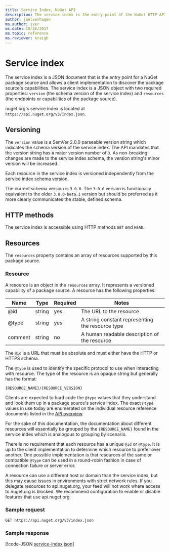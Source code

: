 ```yaml
---
title: Service Index, NuGet API
description: The service index is the entry point of the NuGet HTTP API and enumerates the capabilities of the server.
author: joelverhagen
ms.author: jver
ms.date: 10/26/2017
ms.topic: reference
ms.reviewer: kraigb
---
```


# Service index

The service index is a JSON document that is the entry point for a NuGet package source and allows a client
implementation to discover the package source's capabilities. The service index is a JSON object with two required
properties: `version` (the schema version of the service index) and `resources`  (the endpoints or capabilities of the
package source).

nuget.org's service index is located at `https://api.nuget.org/v3/index.json`.

## Versioning

The `version` value is a SemVer 2.0.0 parseable version string which indicates the schema version of the service index. The API mandates that the version string has a major version number of `3`. As non-breaking changes are made to the service index schema, the version string's minor version will be increased.

Each resource in the service index is versioned independently from the service index schema version.

The current schema version is `3.0.0`. The `3.0.0` version is functionally equivalent to the older `3.0.0-beta.1`
version but should be preferred as it more clearly communicates the stable, defined schema.

## HTTP methods

The service index is accessible using HTTP methods `GET` and `HEAD`.

## Resources

The `resources` property contains an array of resources supported by this package source.

### Resource

A resource is an object in the `resources` array. It represents a versioned capability of a package source. A
resource has the following properties:

Name          | Type   | Required | Notes
------------- | ------ | -------- | -----
@id           | string | yes      | The URL to the resource
@type         | string | yes      | A string constant representing the resource type
comment       | string | no       | A human readable description of the resource

The `@id` is a URL that must be absolute and must either have the HTTP or HTTPS schema.

The `@type` is used to identify the specific protocol to use when interacting with resource. The type of the resource
is an opaque string but generally has the format:

```
{RESOURCE_NAME}/{RESOURCE_VERSION}
```

Clients are expected to hard code the `@type` values that they understand and look them up in a package source's
service index. The exact `@type` values in use today are enumerated on the individual resource reference documents
listed in the [API overview](overview.md#resources-and-schema).

For the sake of this documentation, the documentation about different resources will essentially be grouped by the
`{RESOURCE_NAME}` found in the service index which is analogous to grouping by scenario. 

There is no requirement that each resource has a unique `@id` or `@type`. It is up to the client implementation to
determine which resource to prefer over another. One possible implementation is that resources of the same or
compatible `@type` can be used in a round-robin fashion in case of connection failure or server error.

A resource can use a different host or domain than the service index, but this may cause issues in environments with strict network rules.
If you delegate resources to api.nuget.org, your feed will not work where access to nuget.org is blocked.
We recommend configuration to enable or disable features that use api.nuget.org.

### Sample request

```
GET https://api.nuget.org/v3/index.json
```

### Sample response

[!code-JSON [service-index.json](./_data/service-index.json)]
